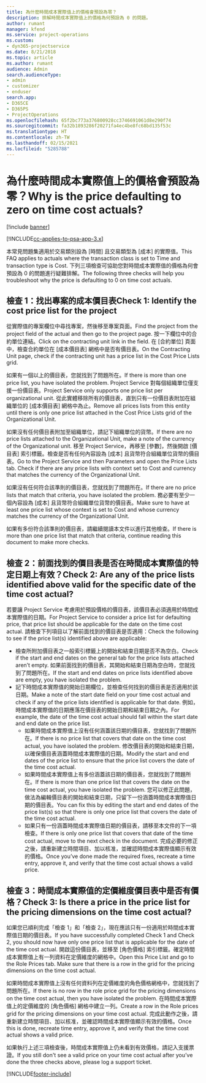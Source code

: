 ```yaml
---
title: 為什麼時間成本實際值上的價格會預設為零？
description: 排解時間成本實際值上的價格為何預設為 0 的問題。
author: rumant
manager: kfend
ms.service: project-operations
ms.custom:
- dyn365-projectservice
ms.date: 8/21/2018
ms.topic: article
ms.author: rumant
audience: Admin
search.audienceType:
- admin
- customizer
- enduser
search.app:
- D365CE
- D365PS
- ProjectOperations
ms.openlocfilehash: 65f2bc773a376800928cc3746691061d8e290f74
ms.sourcegitcommit: fa32b1893286f20271fa4ec4be8fc68bd135f53c
ms.translationtype: HT
ms.contentlocale: zh-TW
ms.lasthandoff: 02/15/2021
ms.locfileid: "5285788"
---
```

# <a name="why-is-the-price-defaulting-to-zero-on-time-cost-actuals"></a><span data-ttu-id="aceb9-103">為什麼時間成本實際值上的價格會預設為零？</span><span class="sxs-lookup"><span data-stu-id="aceb9-103">Why is the price defaulting to zero on time cost actuals?</span></span>

[!include [banner](../includes/psa-now-project-operations.md)]

[!INCLUDE[cc-applies-to-psa-app-3.x](../includes/cc-applies-to-psa-app-3x.md)]

<span data-ttu-id="aceb9-104">本常見問題集適用於交易類別設為 [時間] 且交易類型為 [成本] 的實際值。</span><span class="sxs-lookup"><span data-stu-id="aceb9-104">This FAQ applies to actuals where the transaction class is set to Time and transaction type is Cost.</span></span> <span data-ttu-id="aceb9-105">下列三項檢查可協助您對時間成本實際值的價格為何會預設為 0 的問題進行疑難排解。</span><span class="sxs-lookup"><span data-stu-id="aceb9-105">The following three checks will help you troubleshoot why the price is defaulting to 0 on time cost actuals.</span></span>
 
## <a name="check-1-identify-the-cost-price-list-for-the-project"></a><span data-ttu-id="aceb9-106">檢查 1：找出專案的成本價目表</span><span class="sxs-lookup"><span data-stu-id="aceb9-106">Check 1: Identify the cost price list for the project</span></span>

<span data-ttu-id="aceb9-107">從實際值的專案欄位中尋找專案，然後移至專案頁面。</span><span class="sxs-lookup"><span data-stu-id="aceb9-107">Find the project from the project field of the actual and then go to the project page.</span></span> <span data-ttu-id="aceb9-108">按一下欄位中的合約單位連結。</span><span class="sxs-lookup"><span data-stu-id="aceb9-108">Click on the contracting unit link in the field.</span></span> <span data-ttu-id="aceb9-109">在 [合約單位] 頁面中，檢查合約單位在 [成本價目表] 網格中是否有價目表。</span><span class="sxs-lookup"><span data-stu-id="aceb9-109">On the Contracting Unit page, check if the contracting unit has a price list in the Cost Price Lists grid.</span></span>

<span data-ttu-id="aceb9-110">如果有一個以上的價目表，您就找到了問題所在。</span><span class="sxs-lookup"><span data-stu-id="aceb9-110">If there is more than one price list, you have isolated the problem.</span></span> <span data-ttu-id="aceb9-111">Project Service 對每個組織單位僅支援一份價目表。</span><span class="sxs-lookup"><span data-stu-id="aceb9-111">Project Service only supports one price list per organizational unit.</span></span> <span data-ttu-id="aceb9-112">從此實體移除所有的價目表，直到只有一份價目表附加在組織單位的 [成本價目表] 網格中為止。</span><span class="sxs-lookup"><span data-stu-id="aceb9-112">Remove all prices lists from this entity until there is only one price list attached in the Cost Price Lists grid of the Organizational Unit.</span></span>

<span data-ttu-id="aceb9-113">如果沒有任何價目表附加至組織單位，請記下組織單位的貨幣。</span><span class="sxs-lookup"><span data-stu-id="aceb9-113">If there are no price lists attached to the Organizational Unit, make a note of the currency of the Organizational unit.</span></span> <span data-ttu-id="aceb9-114">移至 Project Service，再移至 [參數]，然後開啟 [價目表] 索引標籤。檢查是否有任何內容設為 [成本] 且貨幣符合組織單位貨幣的價目表。</span><span class="sxs-lookup"><span data-stu-id="aceb9-114">Go to the Project Service and then Parameters and open the Price Lists tab. Check if there are any price lists with context set to Cost and currency that matches the currency of the Organizational Unit.</span></span>
 
<span data-ttu-id="aceb9-115">如果沒有任何符合該準則的價目表，您就找到了問題所在。</span><span class="sxs-lookup"><span data-stu-id="aceb9-115">If there are no price lists that match that criteria, you have isolated the problem.</span></span> <span data-ttu-id="aceb9-116">務必要有至少一個內容設為 [成本] 且貨幣符合組織單位貨幣的價目表。</span><span class="sxs-lookup"><span data-stu-id="aceb9-116">Make sure to have at least one price list whose context is set to Cost and whose currency matches the currency of the Organizational Unit.</span></span>

<span data-ttu-id="aceb9-117">如果有多份符合該準則的價目表，請繼續閱讀本文件以進行其他檢查。</span><span class="sxs-lookup"><span data-stu-id="aceb9-117">If there is more than one price list that match that criteria, continue reading this document to make more checks.</span></span>

## <a name="check-2-are-any-of-the-price-lists-identified-above-valid-for-the-specific-date-of-the-time-cost-actual"></a><span data-ttu-id="aceb9-118">檢查 2：前面找到的價目表是否在時間成本實際值的特定日期上有效？</span><span class="sxs-lookup"><span data-stu-id="aceb9-118">Check 2: Are any of the price lists identified above valid for the specific date of the time cost actual?</span></span>

<span data-ttu-id="aceb9-119">若要讓 Project Service 考慮用於預設價格的價目表，該價目表必須適用於時間成本實際值的日期。</span><span class="sxs-lookup"><span data-stu-id="aceb9-119">For Project Service to consider a price list for defaulting price, that price list should be applicable for the date on the time cost actual.</span></span> <span data-ttu-id="aceb9-120">請檢查下列項目以了解前面找到的價目表是否適用：</span><span class="sxs-lookup"><span data-stu-id="aceb9-120">Check the following to see if the price list(s) identified above are applicable:</span></span>

- <span data-ttu-id="aceb9-121">檢查所附加價目表之一般索引標籤上的開始和結束日期是否不為空白。</span><span class="sxs-lookup"><span data-stu-id="aceb9-121">Check if the start and end dates on the general tab for the price lists attached aren’t empty.</span></span> <span data-ttu-id="aceb9-122">如果前面找到的價目表，其開始和結束日期為空白時，您就找到了問題所在。</span><span class="sxs-lookup"><span data-stu-id="aceb9-122">If the start and end dates on price lists identified above are empty, you have isolated the problem.</span></span> 
- <span data-ttu-id="aceb9-123">記下時間成本實際值的開始日期欄位，並檢查任何找到的價目表是否適用於該日期。</span><span class="sxs-lookup"><span data-stu-id="aceb9-123">Make a note of the start date field on your time cost actual and check if any of the price lists identified is applicable for that date.</span></span> <span data-ttu-id="aceb9-124">例如，時間成本實際值的日期應落在價目表的開始日期和結束日期之內。</span><span class="sxs-lookup"><span data-stu-id="aceb9-124">For example, the date of the time cost actual should fall within the start date and end date on the price list.</span></span> 
    - <span data-ttu-id="aceb9-125">如果時間成本實際值上沒有任何涵蓋該日期的價目表，您就找到了問題所在。</span><span class="sxs-lookup"><span data-stu-id="aceb9-125">If there is no price list that covers that date on the time cost actual, you have isolated the problem.</span></span> <span data-ttu-id="aceb9-126">修改價目表的開始和結束日期，以確保價目表涵蓋時間成本實際值的日期。</span><span class="sxs-lookup"><span data-stu-id="aceb9-126">Modify the start and end dates of the price list to ensure that the price list covers the date of the time cost actual.</span></span> 
    - <span data-ttu-id="aceb9-127">如果時間成本實際值上有多份涵蓋該日期的價目表，您就找到了問題所在。</span><span class="sxs-lookup"><span data-stu-id="aceb9-127">If there is more than one price list that covers the date on the time cost actual, you have isolated the problem.</span></span> <span data-ttu-id="aceb9-128">您可以修正此問題，做法為編輯價目表的開始和結束日期，只留下一份涵蓋時間成本實際值日期的價目表。</span><span class="sxs-lookup"><span data-stu-id="aceb9-128">You can fix this by editing the start and end dates of the price list(s) so that there is only one price list that covers the date of the time cost actual.</span></span> 
    - <span data-ttu-id="aceb9-129">如果只有一份涵蓋時間成本實際值日期的價目表，請移至本文件的下一項檢查。</span><span class="sxs-lookup"><span data-stu-id="aceb9-129">If there is only one price list that covers that date of the time cost actual, move to the next check in the document.</span></span>
<span data-ttu-id="aceb9-130">完成必要的修正之後，請重新建立時間項目、加以核准，並確認時間成本實際值顯示有效的價格。</span><span class="sxs-lookup"><span data-stu-id="aceb9-130">Once you’ve done made the required fixes, recreate a time entry, approve it, and verify that the time cost actual shows a valid price.</span></span>

## <a name="check-3-is-there-a-price-in-the-price-list-for-the-pricing-dimensions-on-the-time-cost-actual"></a><span data-ttu-id="aceb9-131">檢查 3：時間成本實際值的定價維度價目表中是否有價格？</span><span class="sxs-lookup"><span data-stu-id="aceb9-131">Check 3: Is there a price in the price list for the pricing dimensions on the time cost actual?</span></span>

<span data-ttu-id="aceb9-132">如果您已順利完成「檢查 1」和「檢查 2」，現在應該只有一份適用於時間成本實際值日期的價目表。</span><span class="sxs-lookup"><span data-stu-id="aceb9-132">If you have successfully completed Check 1 and Check 2, you should now have only one price list that is applicable for the date of the time cost actual.</span></span> <span data-ttu-id="aceb9-133">開啟這份價目表，並移至 [角色價格] 索引標籤。確定時間成本實際值上有一列資料在定價維度的網格中。</span><span class="sxs-lookup"><span data-stu-id="aceb9-133">Open this Price List and go to the Role Prices tab. Make sure that there is a row in the grid for the pricing dimensions on the time cost actual.</span></span>

<span data-ttu-id="aceb9-134">如果時間成本實際值上沒有任何資料列在定價維度的角色價格網格中，您就找到了問題所在。</span><span class="sxs-lookup"><span data-stu-id="aceb9-134">If there is no row in the role price grid for the pricing dimensions on the time cost actual, then you have isolated the problem.</span></span> <span data-ttu-id="aceb9-135">在時間成本實際值上的定價維度的 [角色價格] 網格中建立一列。</span><span class="sxs-lookup"><span data-stu-id="aceb9-135">Create a row in the Role prices grid for the pricing dimensions on your time cost actual.</span></span> <span data-ttu-id="aceb9-136">完成此動作之後，請重新建立時間項目、加以核准，並確認時間成本實際值顯示有效的價格。</span><span class="sxs-lookup"><span data-stu-id="aceb9-136">Once this is done, recreate time entry, approve it, and verify that the time cost actual shows a valid price.</span></span>
 
<span data-ttu-id="aceb9-137">如果執行上述三項檢查後，時間成本實際值上仍未看到有效價格，請記入支援票證。</span><span class="sxs-lookup"><span data-stu-id="aceb9-137">If you still don't see a valid price on your time cost actual after you’ve done the three checks above, please log a support ticket.</span></span>





[!INCLUDE[footer-include](../includes/footer-banner.md)]
